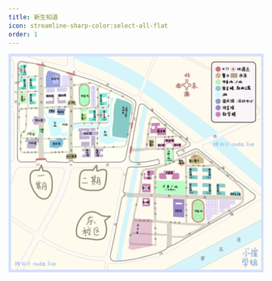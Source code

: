 ```yaml
---
title: 新生知道
icon: streamline-sharp-color:select-all-flat
order: 1
---
```


![](/map.webp)

<div class="vp-card-container">
  <VPCard
    title="历年分数"
    desc="占位符"
    link=""
    background="linear-gradient(to right, #ffecd2 0%, #fcb69f 100%)"
  />
  <VPCard
    title="物品置备"
    desc="占位符"
    link=""
    background="linear-gradient(to right, #ffecd2 0%, #fcb69f 100%)"
  />
  <VPCard
    title="报道流程"
    desc="占位符"
    link=""
    background="linear-gradient(to right, #ffecd2 0%, #fcb69f 100%)"
  />
  <VPCard
    title="校友群组"
    desc="占位符"
    link=""
    background="linear-gradient(to right, #ffecd2 0%, #fcb69f 100%)"
  />
</div>